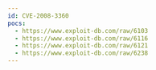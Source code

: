 ```yaml
---
id: CVE-2008-3360
pocs:
  - https://www.exploit-db.com/raw/6103
  - https://www.exploit-db.com/raw/6116
  - https://www.exploit-db.com/raw/6121
  - https://www.exploit-db.com/raw/6238
---
```

